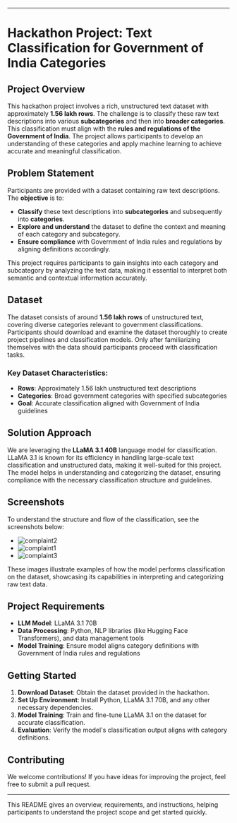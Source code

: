 
---

# Hackathon Project: Text Classification for Government of India Categories

## Project Overview

This hackathon project involves a rich, unstructured text dataset with approximately **1.56 lakh rows**. The challenge is to classify these raw text descriptions into various **subcategories** and then into **broader categories**. This classification must align with the **rules and regulations of the Government of India**. The project allows participants to develop an understanding of these categories and apply machine learning to achieve accurate and meaningful classification.

## Problem Statement

Participants are provided with a dataset containing raw text descriptions. The **objective** is to:
- **Classify** these text descriptions into **subcategories** and subsequently into **categories**.
- **Explore and understand** the dataset to define the context and meaning of each category and subcategory.
- **Ensure compliance** with Government of India rules and regulations by aligning definitions accordingly.

This project requires participants to gain insights into each category and subcategory by analyzing the text data, making it essential to interpret both semantic and contextual information accurately.

## Dataset

The dataset consists of around **1.56 lakh rows** of unstructured text, covering diverse categories relevant to government classifications. Participants should download and examine the dataset thoroughly to create project pipelines and classification models. Only after familiarizing themselves with the data should participants proceed with classification tasks.

### Key Dataset Characteristics:
- **Rows**: Approximately 1.56 lakh unstructured text descriptions
- **Categories**: Broad government categories with specified subcategories
- **Goal**: Accurate classification aligned with Government of India guidelines

## Solution Approach

We are leveraging the **LLaMA 3.1 40B** language model for classification. LLaMA 3.1 is known for its efficiency in handling large-scale text classification and unstructured data, making it well-suited for this project. The model helps in understanding and categorizing the dataset, ensuring compliance with the necessary classification structure and guidelines.

## Screenshots

To understand the structure and flow of the classification, see the screenshots below:

- ![complaint2](https://github.com/user-attachments/assets/503df6b9-b361-4221-b18b-26b2966966ce)
- ![complaint1](https://github.com/user-attachments/assets/e1e2f34c-d46b-4cf1-bba7-d99ee259f9b1)
- ![complaint3](https://github.com/user-attachments/assets/3e71aa40-3d3b-4094-a73e-92f931a20a13)

These images illustrate examples of how the model performs classification on the dataset, showcasing its capabilities in interpreting and categorizing raw text data.

## Project Requirements

- **LLM Model**: LLaMA 3.1 70B
- **Data Processing**: Python, NLP libraries (like Hugging Face Transformers), and data management tools
- **Model Training**: Ensure model aligns category definitions with Government of India rules and regulations

## Getting Started

1. **Download Dataset**: Obtain the dataset provided in the hackathon.
2. **Set Up Environment**: Install Python, LLaMA 3.1 70B, and any other necessary dependencies.
3. **Model Training**: Train and fine-tune LLaMA 3.1 on the dataset for accurate classification.
4. **Evaluation**: Verify the model's classification output aligns with category definitions.

## Contributing

We welcome contributions! If you have ideas for improving the project, feel free to submit a pull request.


---

This README gives an overview, requirements, and instructions, helping participants to understand the project scope and get started quickly.
